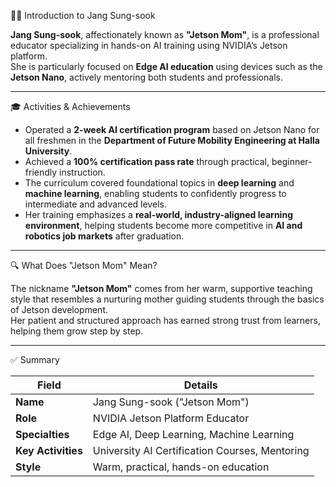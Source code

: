 🧑‍🏫 Introduction to Jang Sung-sook

**Jang Sung-sook**, affectionately known as **"Jetson Mom"**, is a professional educator specializing in hands-on AI training using NVIDIA’s Jetson platform.  
She is particularly focused on **Edge AI education** using devices such as the **Jetson Nano**, actively mentoring both students and professionals.

---

🎓 Activities & Achievements

- Operated a **2-week AI certification program** based on Jetson Nano for all freshmen in the **Department of Future Mobility Engineering at Halla University**.
- Achieved a **100% certification pass rate** through practical, beginner-friendly instruction.
- The curriculum covered foundational topics in **deep learning** and **machine learning**, enabling students to confidently progress to intermediate and advanced levels.
- Her training emphasizes a **real-world, industry-aligned learning environment**, helping students become more competitive in **AI and robotics job markets** after graduation.

---

🔍 What Does "Jetson Mom" Mean?

The nickname **"Jetson Mom"** comes from her warm, supportive teaching style that resembles a nurturing mother guiding students through the basics of Jetson development.  
Her patient and structured approach has earned strong trust from learners, helping them grow step by step.

---

✅ Summary

| Field              | Details                                       |
|-------------------|-----------------------------------------------|
| **Name**           | Jang Sung-sook ("Jetson Mom")                 |
| **Role**           | NVIDIA Jetson Platform Educator               |
| **Specialties**    | Edge AI, Deep Learning, Machine Learning      |
| **Key Activities** | University AI Certification Courses, Mentoring |
| **Style**          | Warm, practical, hands-on education           |

